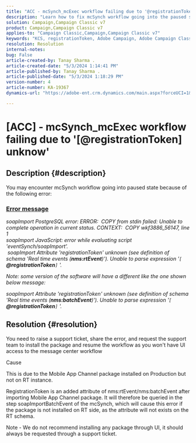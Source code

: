 ```yaml
---
title: "ACC - mcSynch_mcExec workflow failing due to '@registrationToken unknow'"
description: "Learn how to fix mcSynch workflow going into the paused state because of an error in evaluating script 'eventSynch/soapImport'."
solution: Campaign,Campaign Classic v7
product: Campaign,Campaign Classic v7
applies-to: "Campaign Classic,Campaign,Campaign Classic v7"
keywords: "KCS, registrationToken, Adobe Campaign, Adobe Campaign Classic, ACC, mcSynch_mcExec workflow fail, troubleshooting"
resolution: Resolution
internal-notes: 
bug: False
article-created-by: Tanay Sharma .
article-created-date: "5/3/2024 1:14:41 PM"
article-published-by: Tanay Sharma .
article-published-date: "5/3/2024 1:18:29 PM"
version-number: 4
article-number: KA-19367
dynamics-url: "https://adobe-ent.crm.dynamics.com/main.aspx?forceUCI=1&pagetype=entityrecord&etn=knowledgearticle&id=3ba19b17-4f09-ef11-9f8a-6045bd026dc7"

---
```

# [ACC] - mcSynch_mcExec workflow failing due to '[@registrationToken] unknow'

## Description {#description}


You may encounter mcSynch workflow going into paused state because of the following error:



### <u>Error message</u>

*soapImport PostgreSQL error: ERROR:  COPY from stdin failed: Unable to complete operation in current status. CONTEXT:  COPY wkf3886_56147, line 1
<br>soapImport JavaScript: error while evaluating script 'eventSynch/soapImport'.
<br> soapImport Attribute 'registrationToken' unknown (see definition of schema 'Real time events (<b>nms:rtEvent</b>)'). Unable to parse expression '`[` <b>@registrationToken</b>`]` '.*

*Note: some version of the software will have a different like the one shown below message:*

*soapImport Attribute 'registrationToken' unknown (see definition of schema 'Real time events (<b>nms:batchEvent</b>)'). Unable to parse expression '`[` <b>@registrationToken</b>`]` '.*


## Resolution {#resolution}


You need to raise a support ticket, share the error, and request the support team to install the package and resume the workflow as you won't have UI access to the message center workflow



Cause

This is due to the Mobile App Channel package installed on Production but not on RT instance.

RegistrationToken is an added attribute of nms:rtEvent/nms:batchEvent after importing Mobile App Channel package. It will therefore be queried in the step soapImportBatchEvent of the mcSynch, which will cause this error if the package is not installed on RT side, as the attribute will not exists on the RT schema.



Note - We do not recommend installing any package through UI, it should always be requested through a support ticket.
